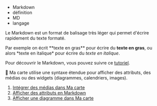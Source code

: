 - Markdown
- définition
- MD
- langage

Le Markdown est un format de balisage très léger qui permet d'écrire rapidement du texte formaté.

Par exemple on écrit &#042;&#042;texte en gras&#042;&#042; pour écrire du **texte en gras**, ou alors &#042;texte en italique&#042; pour écrire du *texte en italique*.

Pour découvrir le Markdown, vous pouvez suivre ce [tutoriel](https://www.markdowntutorial.com/fr/).

📝 Ma carte utilise une syntaxe étendue pour afficher des attributs, des médias ou des widgets (diagrammes, calendriers, images).

1. [Intégrer des médias dans Ma carte](./Intégrer_des_médias_dans_Ma_carte.md)
1. [Afficher des attributs en Markdown](./Afficher_des_attributs_en_Markdown.md)
1. [Afficher une diagramme dans Ma carte](./Afficher_une_diagramme_dans_Ma_carte.md)